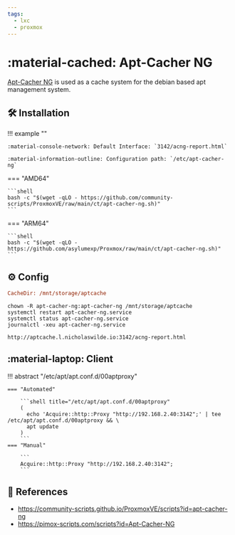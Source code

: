 ```yaml
---
tags:
  - lxc
  - proxmox
---
```

# :material-cached: Apt-Cacher NG

[Apt-Cacher NG][1] is used as a cache system for the debian based apt management system.

## :hammer_and_wrench: Installation

!!! example ""

    :material-console-network: Default Interface: `3142/acng-report.html`
    
    :material-information-outline: Configuration path: `/etc/apt-cacher-ng`

=== "AMD64"

    ```shell
    bash -c "$(wget -qLO - https://github.com/community-scripts/ProxmoxVE/raw/main/ct/apt-cacher-ng.sh)"
    ```

=== "ARM64"

    ```shell
    bash -c "$(wget -qLO - https://github.com/asylumexp/Proxmox/raw/main/ct/apt-cacher-ng.sh)"
    ```

## :gear: Config

```ini title="/etc/apt-cacher-ng/acng.conf"
CacheDir: /mnt/storage/aptcache
```

```shell
chown -R apt-cacher-ng:apt-cacher-ng /mnt/storage/aptcache
systemctl restart apt-cacher-ng.service
systemctl status apt-cacher-ng.service
journalctl -xeu apt-cacher-ng.service
```

```
http://aptcache.l.nicholaswilde.io:3142/acng-report.html
```

## :material-laptop: Client

!!! abstract "/etc/apt/apt.conf.d/00aptproxy"

    === "Automated"

        ```shell title="/etc/apt/apt.conf.d/00aptproxy"
        (
          echo 'Acquire::http::Proxy "http://192.168.2.40:3142";' | tee /etc/apt/apt.conf.d/00aptproxy && \
          apt update
        )
        ```
    === "Manual"

        ```
        Acquire::http::Proxy "http://192.168.2.40:3142";
        ```

## :link: References

- <https://community-scripts.github.io/ProxmoxVE/scripts?id=apt-cacher-ng>
- <https://pimox-scripts.com/scripts?id=Apt-Cacher-NG>

[1]: <https://www.unix-ag.uni-kl.de/~bloch/acng/>
